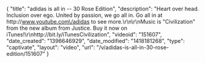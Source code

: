 {
    "title": "adidas is all in -- 30 Rose Edition",
    "description": "Heart over head. Inclusion over ego. United by passion, we go all in. Go all in at http:\/\/www.youtube.com\/adidas to see more.\r\n\r\nMusic is \"Civilization\" from the new album from Justice. Buy it now on iTunes!\r\nhttp:\/\/bit.ly\/iTunesCivilization",
    "videoid": "151607",
    "date_created": "1396646929",
    "date_modified": "1418181268",
    "type": "captivate",
    "layout": "video",
    "url": "\/v\/adidas-is-all-in-30-rose-edition\/151607"
}
